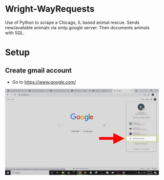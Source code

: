 # Wright-WayRequests
Use of Python to scrape a Chicago, IL based animal rescue. Sends new/available animals via smtp.google server. Then documents animals with SQL.
# Setup
## Create gmail account
* Go to https://www.google.com/
<p align="center">
<img src="./img/GoogleStep1.png" alt="Size Limit CLI" width="738">
</p>
